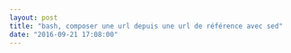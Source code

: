 ```yaml
---
layout: post
title: "bash, composer une url depuis une url de référence avec sed"
date: "2016-09-21 17:08:00"
---
```

<script src="//pastebin.com/embed_js/4bJQLhj5"></script><br /><br /><div style="height: 0; overflow: hidden;">bash sed nom de domaine url<br /></div>
